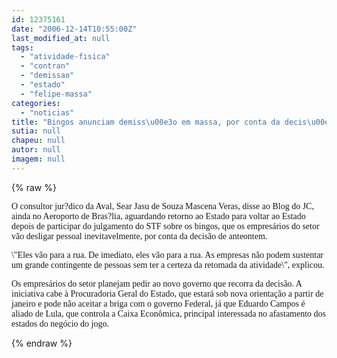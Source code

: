 ```yaml
---
id: 12375161
date: "2006-12-14T10:55:00Z"
last_modified_at: null
tags:
  - "atividade-fisica"
  - "contran"
  - "demissao"
  - "estado"
  - "felipe-massa"
categories:
  - "noticias"
title: "Bingos anunciam demiss\u00e3o em massa, por conta da decis\u00e3o do STF contra a atividade no Estado"
sutia: null
chapeu: null
autor: null
imagem: null
---
```

{% raw %}
<p><P><FONT face=Verdana>O consultor jur?dico da Aval, Sear Jasu de Souza Mascena Veras, disse ao Blog do JC, ainda no Aeroporto de Bras?lia, aguardando retorno ao Estado para voltar ao Estado depois de participar do julgamento do STF sobre os bingos, que os empresários do setor vão desligar pessoal inevitavelmente, por conta da decisão de anteontem.</FONT></P></p>
<p><P><FONT face=Verdana>\"Eles vão para a rua. De imediato, eles vão para a rua. As empresas não podem sustentar um grande contingente de pessoas sem ter a certeza da retomada da atividade\", explicou.</FONT></P></p>
<p><P><FONT face=Verdana>Os empresários do setor planejam pedir ao novo governo que recorra da decisão. A iniciativa cabe à Procuradoria Geral do Estado, que estará sob nova orientação a partir de janeiro e pode não aceitar a briga com o governo Federal, já que Eduardo Campos é aliado de Lula, que controla a Caixa Econômica, principal interessada no afastamento dos estados do negócio do jogo.</FONT></P> </p>
{% endraw %}